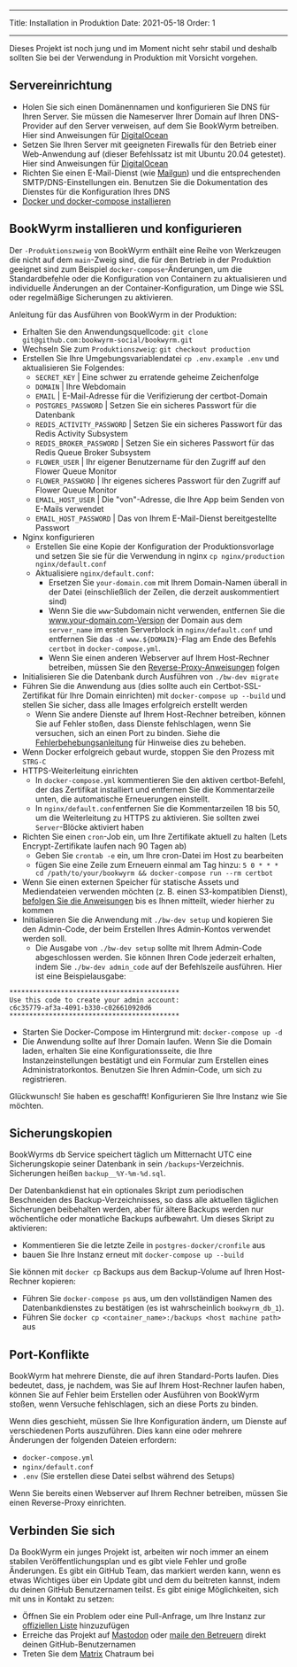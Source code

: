 - - -
Title: Installation in Produktion Date: 2021-05-18 Order: 1
- - -

Dieses Projekt ist noch jung und im Moment nicht sehr stabil und deshalb sollten Sie bei der Verwendung in Produktion mit Vorsicht vorgehen.

## Servereinrichtung
- Holen Sie sich einen Domänennamen und konfigurieren Sie DNS für Ihren Server. Sie müssen die Nameserver Ihrer Domain auf Ihren DNS-Provider auf den Server verweisen, auf dem Sie BookWyrm betreiben. Hier sind Anweisungen für [DigitalOcean](https://www.digitalocean.com/community/tutorials/how-to-point-to-digitalocean-nameservers-from-common-domain-registrars)
- Setzen Sie Ihren Server mit geeigneten Firewalls für den Betrieb einer Web-Anwendung auf (dieser Befehlssatz ist mit Ubuntu 20.04 getestet). Hier sind Anweisungen für [DigitalOcean](https://www.digitalocean.com/community/tutorials/initial-server-setup-with-ubuntu-20-04)
- Richten Sie einen E-Mail-Dienst (wie [Mailgun](https://documentation.mailgun.com/en/latest/quickstart.html)) und die entsprechenden SMTP/DNS-Einstellungen ein. Benutzen Sie die Dokumentation des Dienstes für die Konfiguration Ihres DNS
- [Docker und docker-compose installieren](https://docs.docker.com/compose/install/)

## BookWyrm installieren und konfigurieren

Der `-Produktionszweig` von BookWyrm enthält eine Reihe von Werkzeugen die nicht auf dem `main`-Zweig sind, die für den Betrieb in der Produktion geeignet sind zum Beispiel `docker-compose`-Änderungen, um die Standardbefehle oder die Konfiguration von Containern zu aktualisieren und individuelle Änderungen an der Container-Konfiguration, um Dinge wie SSL oder regelmäßige Sicherungen zu aktivieren.

Anleitung für das Ausführen von BookWyrm in der Produktion:

- Erhalten Sie den Anwendungsquellcode: `git clone git@github.com:bookwyrm-social/bookwyrm.git`
- Wechseln Sie zum `Produktionszweig`: `git checkout production`
- Erstellen Sie Ihre Umgebungsvariablendatei `cp .env.example .env` und aktualisieren Sie Folgendes:
    - `SECRET_KEY` | Eine schwer zu erratende geheime Zeichenfolge
    - `DOMAIN` | Ihre Webdomain
    - `EMAIL` | E-Mail-Adresse für die Verifizierung der certbot-Domain
    - `POSTGRES_PASSWORD` | Setzen Sie ein sicheres Passwort für die Datenbank
    - `REDIS_ACTIVITY_PASSWORD` | Setzen Sie ein sicheres Passwort für das Redis Activity Subsystem
    - `REDIS_BROKER_PASSWORD` | Setzen Sie ein sicheres Passwort für das Redis Queue Broker Subsystem
    - `FLOWER_USER` | Ihr eigener Benutzername für den Zugriff auf den Flower Queue Monitor
    - `FLOWER_PASSWORD` | Ihr eigenes sicheres Passwort für den Zugriff auf Flower Queue Monitor
    - `EMAIL_HOST_USER` | Die "von"-Adresse, die Ihre App beim Senden von E-Mails verwendet
    - `EMAIL_HOST_PASSWORD` | Das von Ihrem E-Mail-Dienst bereitgestellte Passwort
- Nginx konfigurieren
    - Erstellen Sie eine Kopie der Konfiguration der Produktionsvorlage und setzen Sie sie für die Verwendung in nginx `cp nginx/production nginx/default.conf`
    - Aktualisiere `nginx/default.conf`:
        - Ersetzen Sie `your-domain.com` mit Ihrem Domain-Namen überall in der Datei (einschließlich der Zeilen, die derzeit auskommentiert sind)
        - Wenn Sie die `www`-Subdomain nicht verwenden, entfernen Sie die www.your-domain.com-Version der Domain aus dem `server_name` im ersten Serverblock in `nginx/default.conf` und entfernen Sie das `-d www.${DOMAIN}`-Flag am Ende des Befehls `certbot` in `docker-compose.yml`.
        - Wenn Sie einen anderen Webserver auf Ihrem Host-Rechner betreiben, müssen Sie den [Reverse-Proxy-Anweisungen](/using-a-reverse-proxy.html) folgen
- Initialisieren Sie die Datenbank durch Ausführen von `./bw-dev migrate`
- Führen Sie die Anwendung aus (dies sollte auch ein Certbot-SSL-Zertifikat für Ihre Domain einrichten) mit `docker-compose up --build` und stellen Sie sicher, dass alle Images erfolgreich erstellt werden
    - Wenn Sie andere Dienste auf Ihrem Host-Rechner betreiben, können Sie auf Fehler stoßen, dass Dienste fehlschlagen, wenn Sie versuchen, sich an einen Port zu binden. Siehe die [Fehlerbehebungsanleitung](#port_conflicts) für Hinweise dies zu beheben.
- Wenn Docker erfolgreich gebaut wurde, stoppen Sie den Prozess mit `STRG-C`
- HTTPS-Weiterleitung einrichten
    - In `docker-compose.yml` kommentieren Sie den aktiven certbot-Befehl, der das Zertifikat installiert und entfernen Sie die Kommentarzeile unten, die automatische Erneuerungen einstellt.
    - In `nginx/default.conf`entfernen Sie die Kommentarzeilen 18 bis 50, um die Weiterleitung zu HTTPS zu aktivieren. Sie sollten zwei `Server`-Blöcke aktiviert haben
- Richten Sie einen `cron`-Job ein, um Ihre Zertifikate aktuell zu halten (Lets Encrypt-Zertifikate laufen nach 90 Tagen ab)
    - Geben Sie `crontab -e` ein, um Ihre cron-Datei im Host zu bearbeiten
    - fügen Sie eine Zeile zum Erneuern einmal am Tag hinzu: `5 0 * * * cd /path/to/your/bookwyrm && docker-compose run --rm certbot`
- Wenn Sie einen externen Speicher für statische Assets und Mediendateien verwenden möchten (z. B. einen S3-kompatiblen Dienst), [befolgen Sie die Anweisungen](/external-storage.html) bis es Ihnen mitteilt, wieder hierher zu kommen
- Initialisieren Sie die Anwendung mit `./bw-dev setup` und kopieren Sie den Admin-Code, der beim Erstellen Ihres Admin-Kontos verwendet werden soll.
    - Die Ausgabe von `./bw-dev setup` sollte mit Ihrem Admin-Code abgeschlossen werden. Sie können Ihren Code jederzeit erhalten, indem Sie `./bw-dev admin_code` auf der Befehlszeile ausführen. Hier ist eine Beispielausgabe:

``` { .sh }
*******************************************
Use this code to create your admin account:
c6c35779-af3a-4091-b330-c026610920d6
*******************************************
```

- Starten Sie Docker-Compose im Hintergrund mit: `docker-compose up -d`
- Die Anwendung sollte auf Ihrer Domain laufen. Wenn Sie die Domain laden, erhalten Sie eine Konfigurationsseite, die Ihre Instanzeinstellungen bestätigt und ein Formular zum Erstellen eines Administratorkontos. Benutzen Sie Ihren Admin-Code, um sich zu registrieren.

Glückwunsch! Sie haben es geschafft! Konfigurieren Sie Ihre Instanz wie Sie möchten.


## Sicherungskopien

BookWyrms db Service speichert täglich um Mitternacht UTC eine Sicherungskopie seiner Datenbank in sein `/backups`-Verzeichnis. Sicherungen heißen `backup__%Y-%m-%d.sql`.

Der Datenbankdienst hat ein optionales Skript zum periodischen Beschneiden des Backup-Verzeichnisses, so dass alle aktuellen täglichen Sicherungen beibehalten werden, aber für ältere Backups werden nur wöchentliche oder monatliche Backups aufbewahrt. Um dieses Skript zu aktivieren:

- Kommentieren Sie die letzte Zeile in `postgres-docker/cronfile` aus
- bauen Sie Ihre Instanz erneut mit `docker-compose up --build`

Sie können mit `docker cp` Backups aus dem Backup-Volume auf Ihren Host-Rechner kopieren:

- Führen Sie `docker-compose ps` aus, um den vollständigen Namen des Datenbankdienstes zu bestätigen (es ist wahrscheinlich `bookwyrm_db_1`).
- Führen Sie `docker cp <container_name>:/backups <host machine path>` aus

## Port-Konflikte

BookWyrm hat mehrere Dienste, die auf ihren Standard-Ports laufen. Dies bedeutet, dass, je nachdem, was Sie auf Ihrem Host-Rechner laufen haben, können Sie auf Fehler beim Erstellen oder Ausführen von BookWyrm stoßen, wenn Versuche fehlschlagen, sich an diese Ports zu binden.

Wenn dies geschieht, müssen Sie Ihre Konfiguration ändern, um Dienste auf verschiedenen Ports auszuführen. Dies kann eine oder mehrere Änderungen der folgenden Dateien erfordern:

- `docker-compose.yml`
- `nginx/default.conf`
- `.env` (Sie erstellen diese Datei selbst während des Setups)

Wenn Sie bereits einen Webserver auf Ihrem Rechner betreiben, müssen Sie einen Reverse-Proxy einrichten.

## Verbinden Sie sich

Da BookWyrm ein junges Projekt ist, arbeiten wir noch immer an einem stabilen Veröffentlichungsplan und es gibt viele Fehler und große Änderungen. Es gibt ein GitHub Team, das markiert werden kann, wenn es etwas Wichtiges über ein Update gibt und dem du beitreten kannst, indem du deinen GitHub Benutzernamen teilst. Es gibt einige Möglichkeiten, sich mit uns in Kontakt zu setzen:

 - Öffnen Sie ein Problem oder eine Pull-Anfrage, um Ihre Instanz zur [offiziellen Liste](https://github.com/bookwyrm-social/documentation/blob/main/content/using_bookwyrm/instances.md) hinzuzufügen
 - Erreiche das Projekt auf [Mastodon](https://tech.lgbt/@bookwyrm) oder [maile den Betreuern](mailto:mousereeve@riseup.net) direkt deinen GitHub-Benutzernamen
 - Treten Sie dem [Matrix](https://matrix.to/#/#bookwyrm:matrix.org) Chatraum bei
